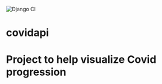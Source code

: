 ![Django CI](https://github.com/rphbc/covidapi/workflows/Django%20CI/badge.svg)
# covidapi

# Project to help visualize Covid progression
